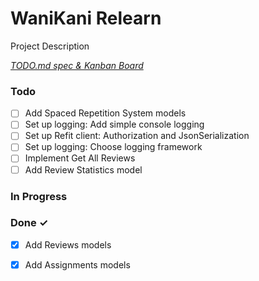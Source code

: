 # WaniKani Relearn

Project Description

<em>[TODO.md spec & Kanban Board](https://bit.ly/3fCwKfM)</em>

### Todo

- [ ] Add Spaced Repetition System models  
- [ ] Set up logging: Add simple console logging  
- [ ] Set up Refit client: Authorization and JsonSerialization  
- [ ] Set up logging: Choose logging framework  
- [ ] Implement Get All Reviews  
- [ ] Add Review Statistics model  

### In Progress


### Done ✓

- [x] Add Reviews models  
- [x] Add Assignments models  

